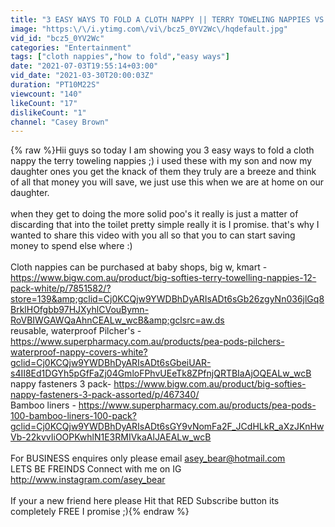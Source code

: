 ```yaml
---
title: "3 EASY WAYS TO FOLD A CLOTH NAPPY || TERRY TOWELING NAPPIES VS MODERN REUSABLE NAPPIES"
image: "https:\/\/i.ytimg.com\/vi\/bcz5_0YV2Wc\/hqdefault.jpg"
vid_id: "bcz5_0YV2Wc"
categories: "Entertainment"
tags: ["cloth nappies","how to fold","easy ways"]
date: "2021-07-03T19:55:14+03:00"
vid_date: "2021-03-30T20:00:03Z"
duration: "PT10M22S"
viewcount: "140"
likeCount: "17"
dislikeCount: "1"
channel: "Casey Brown"
---
```

{% raw %}Hii guys so today I am showing you 3 easy ways to fold a cloth nappy the terry toweling nappies ;) i used these with my son and now my daughter ones you get the knack of them they truly are a breeze and think of all that money you will save, we just use this when we are at home on our daughter. <br /><br />when they get to doing the  more solid poo's it really is just a matter of discarding that into the toilet pretty simple really it is I promise. that's why I wanted to share this video with you all so that you to can start saving money to spend else where :) <br /><br />Cloth nappies can be purchased at baby shops, big w, kmart - <a rel="nofollow" target="blank" href="https://www.bigw.com.au/product/big-softies-terry-towelling-nappies-12-pack-white/p/7851582/?store=139&amp;gclid=Cj0KCQjw9YWDBhDyARIsADt6sGb26zgyNn036jlGq8BrklHOfgbb97HJXyhlCVouBymn-RoVBIWGAWQaAhnCEALw_wcB&amp;gclsrc=aw.ds">https://www.bigw.com.au/product/big-softies-terry-towelling-nappies-12-pack-white/p/7851582/?store=139&amp;gclid=Cj0KCQjw9YWDBhDyARIsADt6sGb26zgyNn036jlGq8BrklHOfgbb97HJXyhlCVouBymn-RoVBIWGAWQaAhnCEALw_wcB&amp;gclsrc=aw.ds</a><br />reusable, waterproof Pilcher's - <a rel="nofollow" target="blank" href="https://www.superpharmacy.com.au/products/pea-pods-pilchers-waterproof-nappy-covers-white?gclid=Cj0KCQjw9YWDBhDyARIsADt6sGbeiUAR-s4II8Ed1DGYh5pGfFaZj04GmloFPhvUEeTk8ZPfnjQRTBIaAjOQEALw_wcB">https://www.superpharmacy.com.au/products/pea-pods-pilchers-waterproof-nappy-covers-white?gclid=Cj0KCQjw9YWDBhDyARIsADt6sGbeiUAR-s4II8Ed1DGYh5pGfFaZj04GmloFPhvUEeTk8ZPfnjQRTBIaAjOQEALw_wcB</a><br />nappy fasteners 3 pack- <a rel="nofollow" target="blank" href="https://www.bigw.com.au/product/big-softies-nappy-fasteners-3-pack-assorted/p/467340/">https://www.bigw.com.au/product/big-softies-nappy-fasteners-3-pack-assorted/p/467340/</a><br />Bamboo liners - <a rel="nofollow" target="blank" href="https://www.superpharmacy.com.au/products/pea-pods-100-bamboo-liners-100-pack?gclid=Cj0KCQjw9YWDBhDyARIsADt6sGY9vNomFa2F_JCdHLkR_aXzJKnHwVb-22kvvIiOOPKwhlN1E3RMIVkaAlJAEALw_wcB">https://www.superpharmacy.com.au/products/pea-pods-100-bamboo-liners-100-pack?gclid=Cj0KCQjw9YWDBhDyARIsADt6sGY9vNomFa2F_JCdHLkR_aXzJKnHwVb-22kvvIiOOPKwhlN1E3RMIVkaAlJAEALw_wcB</a><br /><br />For BUSINESS enquires only please email asey_bear@hotmail.com<br />LETS BE FREINDS Connect with me on IG <a rel="nofollow" target="blank" href="http://www.instagram.com/asey_bear">http://www.instagram.com/asey_bear</a><br /><br />If your a new friend here please Hit that RED Subscribe button its completely FREE I promise ;){% endraw %}
